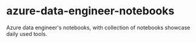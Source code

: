 # azure-data-engineer-notebooks
Azure data engineer's notebooks, with collection of notebooks showcase daily used tools.
